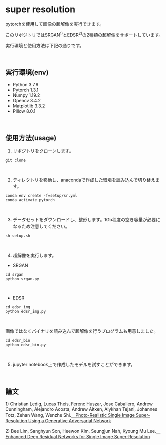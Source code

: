 # super resolution
pytorchを使用して画像の超解像を実行できます。

このリポジトリではSRGAN<sup>1)</sup>とEDSR<sup>2)</sup>の2種類の超解像をサポートしています。

実行環境と使用方法は下記の通りです。

<br>

## 実行環境(env)
- Python 3.7.9
- Pytorch 1.3.1
- Numpy 1.19.2
- Opencv 3.4.2
- Matplotlib 3.3.2
- Pillow 8.0.1

<br>

## 使用方法(usage)
1. リポジトリをクローンします。
```
git clone
```

<br>

2. ディレクトリを移動し、anacondaで作成した環境を読み込んで切り替えます。
```
conda env create -f=setup/sr.yml
conda activate pytorch
```

<br>

3. データセットをダウンロードし、整形します。1Gb程度の空き容量が必要になるため注意してください。
```
sh setup.sh
```

<br>

4. 超解像を実行します。
- SRGAN
```
cd srgan
python srgan.py
```
<br>

- EDSR
```
cd edsr_img
python edsr_img.py
```
<br>

画像ではなくバイナリを読み込んで超解像を行うプログラムも用意しました。
```
cd edsr_bin
python edsr_bin.py
```
<br>

5. jupyter notebook上で作成したモデルを試すことができます。

<br>

## 論文
<p>1) Christian Ledig, Lucas Theis, Ferenc Huszar, Jose Caballero, Andrew Cunningham, Alejandro Acosta, Andrew Aitken, Alykhan Tejani, Johannes Totz, Zehan Wang, Wenzhe Shi.<a href="https://arxiv.org/abs/1609.04802">　Photo-Realistic Single Image Super-Resolution Using a Generative Adversarial Network</a>

<p>2) Bee Lim, Sanghyun Son, Heewon Kim, Seungjun Nah, Kyoung Mu Lee.<a href="https://arxiv.org/abs/1707.02921">　Enhanced Deep Residual Networks for Single Image Super-Resolution</a>